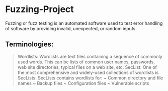 # Fuzzing-Project
Fuzzing or fuzz testing is an automated software used to test error handling of software by providing invalid, unexpected, or random inputs.

## Terminologies:
> Wordlists: Wordlists are text files containing a sequence of commonly used words. This can be lists of common user names, passwords, web site directories, typical files on a web site, etc.
> SecList: One of the most comprehensive and widely-used collections of wordlists is SecLists. 
     SecLists contains wordlists for:
        ~	Common directory and file names
        ~	Backup files
        ~ Configuration files
        ~	Vulnerable scripts
> 

